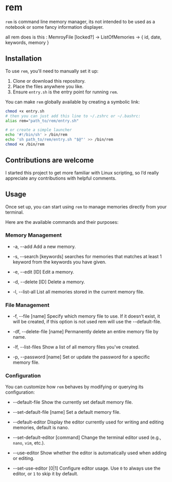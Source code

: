 # rem

`rem` is command line memory manager, its not intended to be used as a notebook or some fancy information displayer.

all rem does is this :
MemroyFile [locked?] -> ListOfMemories -> { id, date, keywords, memory }


##  Installation

To use `rem`, you'll need to manually set it up:

1. Clone or download this repository.
2. Place the files anywhere you like.
3. Ensure `entry.sh` is the entry point for running `rem`.

You can make `rem` globally available by creating a symbolic link:

```bash
chmod +x entry.sh
# then you can just add this line to ~/.zshrc or ~/.bashrc:
alias rem="path_to/rem/entry.sh"

# or create a simple launcher
echo '#!/bin/sh' > /bin/rem
echo 'sh path_to/rem/entry.sh "$@"' >> /bin/rem
chmod +x /bin/rem

```

## Contributions are welcome

I started this project to get more familiar with Linux scripting, so I’d really appreciate any contributions with helpful comments.

## Usage

Once set up, you can start using `rem` to manage memories directly from your terminal. 

Here are the available commands and their purposes:

### Memory Management

- -a, --add
  Add a new memory.

- -s, --search [keywords]
  searches for memories that matches at least 1 keyword from the keywords you have given.

- -e, --edit [ID]
  Edit a memory.

- -d, --delete [ID] 
  Delete a memory.

- -l, --list-all
  List all memories stored in the current memory file.

### File Management

- -f, --file [name]
  Specify which memory file to use. If it doesn’t exist, it will be created, if this option is not used rem will use the --default-file.

- -df, --delete-file [name]
  Permanently delete an entire memory file by name.

- -lf, --list-files
  Show a list of all memory files you've created.

- -p, --password [name]
  Set or update the password for a specific memory file.

### Configuration

You can customize how `rem` behaves by modifying or querying its configuration:

- --default-file
  Show the currently set default memory file.

- --set-default-file [name]
  Set a default memory file.

- --default-editor
  Display the editor currently used for writing and editing memories, default is nano.

- --set-default-editor [command]
  Change the terminal editor used (e.g., `nano`, `vim`, etc.).

- --use-editor
  Show whether the editor is automatically used when adding or editing.

- --set-use-editor [0|1]
  Configure editor usage. Use `0` to always use the editor, or `1` to skip it by default.


